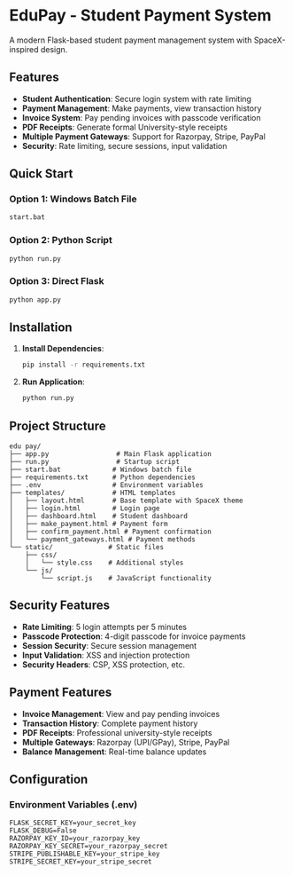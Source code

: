 # EduPay - Student Payment System

A modern Flask-based student payment management system with SpaceX-inspired design.

## Features

- **Student Authentication**: Secure login system with rate limiting
- **Payment Management**: Make payments, view transaction history
- **Invoice System**: Pay pending invoices with passcode verification
- **PDF Receipts**: Generate formal University-style receipts
- **Multiple Payment Gateways**: Support for Razorpay, Stripe, PayPal
- **Security**: Rate limiting, secure sessions, input validation

## Quick Start

### Option 1: Windows Batch File
```bash
start.bat
```

### Option 2: Python Script
```bash
python run.py
```

### Option 3: Direct Flask
```bash
python app.py
```

## Installation

1. **Install Dependencies**:
   ```bash
   pip install -r requirements.txt
   ```

2. **Run Application**:
   ```bash
   python run.py
   ```

## Project Structure

```
edu pay/
├── app.py                 # Main Flask application
├── run.py                 # Startup script
├── start.bat             # Windows batch file
├── requirements.txt      # Python dependencies
├── .env                  # Environment variables
├── templates/            # HTML templates
│   ├── layout.html       # Base template with SpaceX theme
│   ├── login.html        # Login page
│   ├── dashboard.html    # Student dashboard
│   ├── make_payment.html # Payment form
│   ├── confirm_payment.html # Payment confirmation
│   └── payment_gateways.html # Payment methods
└── static/              # Static files
    ├── css/
    │   └── style.css    # Additional styles
    └── js/
        └── script.js    # JavaScript functionality
```

## Security Features

- **Rate Limiting**: 5 login attempts per 5 minutes
- **Passcode Protection**: 4-digit passcode for invoice payments
- **Session Security**: Secure session management
- **Input Validation**: XSS and injection protection
- **Security Headers**: CSP, XSS protection, etc.

## Payment Features

- **Invoice Management**: View and pay pending invoices
- **Transaction History**: Complete payment history
- **PDF Receipts**: Professional university-style receipts
- **Multiple Gateways**: Razorpay (UPI/GPay), Stripe, PayPal
- **Balance Management**: Real-time balance updates

## Configuration

### Environment Variables (.env)
```
FLASK_SECRET_KEY=your_secret_key
FLASK_DEBUG=False
RAZORPAY_KEY_ID=your_razorpay_key
RAZORPAY_KEY_SECRET=your_razorpay_secret
STRIPE_PUBLISHABLE_KEY=your_stripe_key
STRIPE_SECRET_KEY=your_stripe_secret
```
